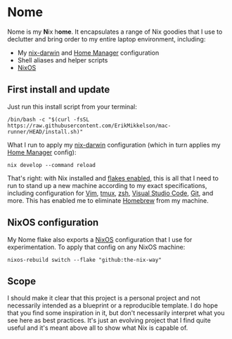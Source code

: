 # Nome

Nome is my **N**ix h**ome**.
It encapsulates a range of Nix goodies that I use to declutter and bring order to my entire laptop environment, including:

- My [nix-darwin] and [Home Manager][hm] configuration
- Shell aliases and helper scripts
- [NixOS](#nixos-configuration)

First install and update
------------------------

Just run this install script from your terminal:

```
/bin/bash -c "$(curl -fsSL https://raw.githubusercontent.com/ErikMikkelson/mac-runner/HEAD/install.sh)"
```

What I run to apply my [nix-darwin] configuration (which in turn applies my [Home Manager][hm] config):

```shell
nix develop --command reload
```

That's right: with Nix installed and [flakes enabled][flakes], this is all that I need to run to stand up a new machine according to my exact specifications, including configuration for [Vim](./nix-darwin/home-manager/neovim.nix), [tmux](./nix-darwin/home-manager/tmux.nix), [zsh](./nix-darwin/home-manager/zsh.nix), [Visual Studio Code](./nix-darwin/home-manager/vscode.nix), [Git](./nix-darwin/home-manager/git.nix), and more.
This has enabled me to eliminate [Homebrew] from my machine.

## NixOS configuration

My Nome flake also exports a [NixOS](./nixos) configuration that I use for experimentation.
To apply that config on any NixOS machine:

```shell
nixos-rebuild switch --flake "github:the-nix-way"
```

## Scope

I should make it clear that this project is a personal project and not necessarily intended as a blueprint or a reproducible template.
I do hope that you find some inspiration in it, but don't necessarily interpret what you see here as best practices.
It's just an evolving project that I find quite useful and it's meant above all to show what Nix is capable of.

[flakes]: https://nixos.wiki/wiki/Flakes
[hm]: https://github.com/nix-community/home-manager
[homebrew]: https://brew.sh
[nix-darwin]: https://github.com/LnL7/nix-darwin
